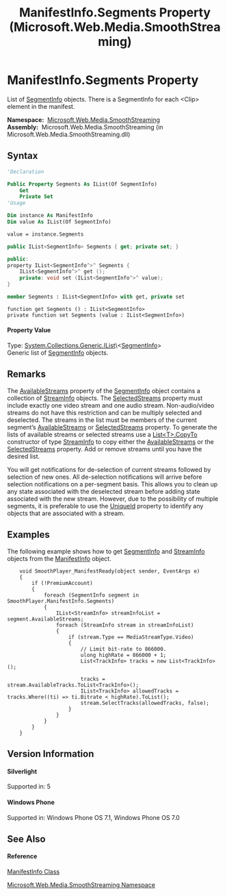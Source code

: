 ﻿---
title: ManifestInfo.Segments Property  (Microsoft.Web.Media.SmoothStreaming)
TOCTitle: Segments Property
ms:assetid: P:Microsoft.Web.Media.SmoothStreaming.ManifestInfo.Segments
ms:mtpsurl: https://msdn.microsoft.com/en-us/library/microsoft.web.media.smoothstreaming.manifestinfo.segments(v=VS.95)
ms:contentKeyID: 46307778
ms.date: 05/31/2012
mtps_version: v=VS.95
f1_keywords:
- Microsoft.Web.Media.SmoothStreaming.ManifestInfo.get_Segments
- Microsoft.Web.Media.SmoothStreaming.ManifestInfo.Segments
- Microsoft.Web.Media.SmoothStreaming.ManifestInfo.set_Segments
dev_langs:
- CSharp
- JScript
- VB
- FSharp
- c++
api_location:
- Microsoft.Web.Media.SmoothStreaming.dll
api_name:
- Microsoft.Web.Media.SmoothStreaming.ManifestInfo.get_Segments
- Microsoft.Web.Media.SmoothStreaming.ManifestInfo.set_Segments
- Microsoft.Web.Media.SmoothStreaming.ManifestInfo.Segments
api_type:
- Managed
topic_type:
- apiref
- kbSyntax
product_family_name: VS
ROBOTS: INDEX,FOLLOW
---

# ManifestInfo.Segments Property

List of [SegmentInfo](segmentinfo-class-microsoft-web-media-smoothstreaming_1.md) objects. There is a SegmentInfo for each \<Clip\> element in the manifest.

**Namespace:**  [Microsoft.Web.Media.SmoothStreaming](microsoft-web-media-smoothstreaming-namespace_1.md)  
**Assembly:**  Microsoft.Web.Media.SmoothStreaming (in Microsoft.Web.Media.SmoothStreaming.dll)

## Syntax

``` vb
'Declaration

Public Property Segments As IList(Of SegmentInfo)
    Get
    Private Set
'Usage

Dim instance As ManifestInfo
Dim value As IList(Of SegmentInfo)

value = instance.Segments
```

``` csharp
public IList<SegmentInfo> Segments { get; private set; }
```

``` c++
public:
property IList<SegmentInfo^>^ Segments {
    IList<SegmentInfo^>^ get ();
    private: void set (IList<SegmentInfo^>^ value);
}
```

``` fsharp
member Segments : IList<SegmentInfo> with get, private set
```

``` jscript
function get Segments () : IList<SegmentInfo>
private function set Segments (value : IList<SegmentInfo>)
```

#### Property Value

Type: [System.Collections.Generic.IList](https://msdn.microsoft.com/en-us/library/5y536ey6\(v=vs.95\))\<[SegmentInfo](segmentinfo-class-microsoft-web-media-smoothstreaming_1.md)\>  
Generic list of [SegmentInfo](segmentinfo-class-microsoft-web-media-smoothstreaming_1.md) objects.

## Remarks

The [AvailableStreams](segmentinfo-availablestreams-property-microsoft-web-media-smoothstreaming_1.md) property of the [SegmentInfo](segmentinfo-class-microsoft-web-media-smoothstreaming_1.md) object contains a collection of [StreamInfo](streaminfo-class-microsoft-web-media-smoothstreaming_1.md) objects. The [SelectedStreams](segmentinfo-selectedstreams-property-microsoft-web-media-smoothstreaming_1.md) property must include exactly one video stream and one audio stream. Non-audio/video streams do not have this restriction and can be multiply selected and deselected. The streams in the list must be members of the current segment’s [AvailableStreams](segmentinfo-availablestreams-property-microsoft-web-media-smoothstreaming_1.md) or [SelectedStreams](segmentinfo-selectedstreams-property-microsoft-web-media-smoothstreaming_1.md) property. To generate the lists of available streams or selected streams use a [List\<T\>.CopyTo](http://msdn.microsoft.com/en-us/library/t69dktcd\(v=vs.100\).aspx) constructor of type [StreamInfo](streaminfo-class-microsoft-web-media-smoothstreaming_1.md) to copy either the [AvailableStreams](segmentinfo-availablestreams-property-microsoft-web-media-smoothstreaming_1.md) or the [SelectedStreams](segmentinfo-selectedstreams-property-microsoft-web-media-smoothstreaming_1.md) property. Add or remove streams until you have the desired list.

You will get notifications for de-selection of current streams followed by selection of new ones. All de-selection notifications will arrive before selection notifications on a per-segment basis. This allows you to clean up any state associated with the deselected stream before adding state associated with the new stream. However, due to the possibility of multiple segments, it is preferable to use the [UniqueId](streaminfo-uniqueid-property-microsoft-web-media-smoothstreaming_1.md) property to identify any objects that are associated with a stream.

## Examples

The following example shows how to get [SegmentInfo](segmentinfo-class-microsoft-web-media-smoothstreaming_1.md) and [StreamInfo](streaminfo-class-microsoft-web-media-smoothstreaming_1.md) objects from the [ManifestInfo](manifestinfo-class-microsoft-web-media-smoothstreaming_1.md) object.

``` 
    void SmoothPlayer_ManifestReady(object sender, EventArgs e)
    {
        if (!PremiumAccount)
        {
            foreach (SegmentInfo segment in SmoothPlayer.ManifestInfo.Segments)
            {
                IList<StreamInfo> streamInfoList = segment.AvailableStreams;
                foreach (StreamInfo stream in streamInfoList)
                {
                    if (stream.Type == MediaStreamType.Video)
                    {
                        // Limit bit-rate to 866000.
                        ulong highRate = 866000 + 1;
                        List<TrackInfo> tracks = new List<TrackInfo>();

                        tracks = stream.AvailableTracks.ToList<TrackInfo>();
                        IList<TrackInfo> allowedTracks = tracks.Where((ti) => ti.Bitrate < highRate).ToList();
                        stream.SelectTracks(allowedTracks, false);
                    }
                }
            }
        }
    }
```

## Version Information

#### Silverlight

Supported in: 5  

#### Windows Phone

Supported in: Windows Phone OS 7.1, Windows Phone OS 7.0  

## See Also

#### Reference

[ManifestInfo Class](manifestinfo-class-microsoft-web-media-smoothstreaming_1.md)

[Microsoft.Web.Media.SmoothStreaming Namespace](microsoft-web-media-smoothstreaming-namespace_1.md)

